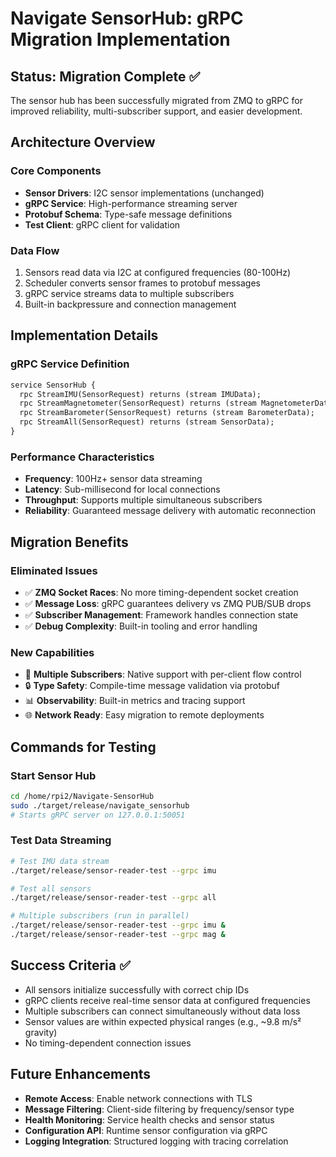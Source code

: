 # Navigate SensorHub: gRPC Migration Implementation

## Status: Migration Complete ✅

The sensor hub has been successfully migrated from ZMQ to gRPC for improved reliability, multi-subscriber support, and easier development.

## Architecture Overview

### Core Components
- **Sensor Drivers**: I2C sensor implementations (unchanged)
- **gRPC Service**: High-performance streaming server 
- **Protobuf Schema**: Type-safe message definitions
- **Test Client**: gRPC client for validation

### Data Flow
1. Sensors read data via I2C at configured frequencies (80-100Hz)
2. Scheduler converts sensor frames to protobuf messages
3. gRPC service streams data to multiple subscribers
4. Built-in backpressure and connection management

## Implementation Details

### gRPC Service Definition
```protobuf
service SensorHub {
  rpc StreamIMU(SensorRequest) returns (stream IMUData);
  rpc StreamMagnetometer(SensorRequest) returns (stream MagnetometerData);  
  rpc StreamBarometer(SensorRequest) returns (stream BarometerData);
  rpc StreamAll(SensorRequest) returns (stream SensorData);
}
```

### Performance Characteristics
- **Frequency**: 100Hz+ sensor data streaming
- **Latency**: Sub-millisecond for local connections
- **Throughput**: Supports multiple simultaneous subscribers
- **Reliability**: Guaranteed message delivery with automatic reconnection

## Migration Benefits

### Eliminated Issues
- ✅ **ZMQ Socket Races**: No more timing-dependent socket creation
- ✅ **Message Loss**: gRPC guarantees delivery vs ZMQ PUB/SUB drops
- ✅ **Subscriber Management**: Framework handles connection state
- ✅ **Debug Complexity**: Built-in tooling and error handling

### New Capabilities
- 🚀 **Multiple Subscribers**: Native support with per-client flow control
- 🔒 **Type Safety**: Compile-time message validation via protobuf
- 📊 **Observability**: Built-in metrics and tracing support
- 🌐 **Network Ready**: Easy migration to remote deployments

## Commands for Testing

### Start Sensor Hub
```bash
cd /home/rpi2/Navigate-SensorHub
sudo ./target/release/navigate_sensorhub
# Starts gRPC server on 127.0.0.1:50051
```

### Test Data Streaming
```bash
# Test IMU data stream
./target/release/sensor-reader-test --grpc imu

# Test all sensors
./target/release/sensor-reader-test --grpc all

# Multiple subscribers (run in parallel)
./target/release/sensor-reader-test --grpc imu &
./target/release/sensor-reader-test --grpc mag &
```

## Success Criteria ✅
- All sensors initialize successfully with correct chip IDs
- gRPC clients receive real-time sensor data at configured frequencies  
- Multiple subscribers can connect simultaneously without data loss
- Sensor values are within expected physical ranges (e.g., ~9.8 m/s² gravity)
- No timing-dependent connection issues

## Future Enhancements
- **Remote Access**: Enable network connections with TLS
- **Message Filtering**: Client-side filtering by frequency/sensor type  
- **Health Monitoring**: Service health checks and sensor status
- **Configuration API**: Runtime sensor configuration via gRPC
- **Logging Integration**: Structured logging with tracing correlation